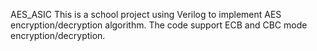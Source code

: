  AES_ASIC
This is a school project using Verilog to implement AES encryption/decryption algorithm. The code support ECB and CBC mode encryption/decryption.

